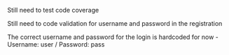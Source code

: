 Still need to test code coverage 

Still need to code validation for username and password in the registration

The correct username and password for the login is hardcoded for now - Username: user / Password: pass
